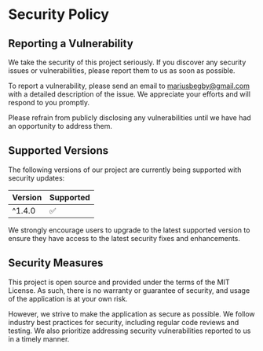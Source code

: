 # Security Policy

## Reporting a Vulnerability

We take the security of this project seriously. If you discover any security issues or vulnerabilities, please report them to us as soon as possible. 

To report a vulnerability, please send an email to [mariusbegby@gmail.com](mailto:mariusbegby@gmail.com) with a detailed description of the issue. We appreciate your efforts and will respond to you promptly.

Please refrain from publicly disclosing any vulnerabilities until we have had an opportunity to address them.

## Supported Versions

The following versions of our project are currently being supported with security updates:

| Version | Supported          |
| ------- | ------------------ |
| ^1.4.0   | :white_check_mark: |

We strongly encourage users to upgrade to the latest supported version to ensure they have access to the latest security fixes and enhancements.

## Security Measures

This project is open source and provided under the terms of the MIT License. As such, there is no warranty or guarantee of security, and usage of the application is at your own risk.

However, we strive to make the application as secure as possible. We follow industry best practices for security, including regular code reviews and testing. We also prioritize addressing security vulnerabilities reported to us in a timely manner.
